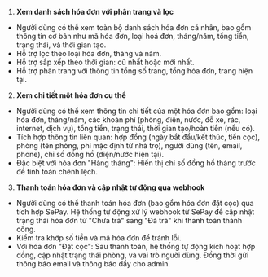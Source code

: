 1. **Xem danh sách hóa đơn với phân trang và lọc**

-   Người dùng có thể xem toàn bộ danh sách hóa đơn cá nhân, bao gồm thông tin cơ bản như mã hóa đơn, loại hoá đơn, tháng/năm, tổng tiền, trạng thái, và thời gian tạo.
-   Hỗ trợ lọc theo loại hóa đơn, tháng và năm.
-   Hỗ trợ sắp xếp theo thời gian: cũ nhất hoặc mới nhất.
-   Hỗ trợ phân trang với thông tin tổng số trang, tổng hóa đơn, trang hiện tại.

2. **Xem chi tiết một hóa đơn cụ thể**

-   Người dùng có thể xem thông tin chi tiết của một hóa đơn bao gồm: loại hóa đơn, tháng/năm, các khoản phí (phòng, điện, nước, đỗ xe, rác, internet, dịch vụ), tổng tiền, trạng thái, thời gian tạo/hoàn tiền (nếu có).
-   Tích hợp thông tin liên quan: hợp đồng (ngày bắt đầu/kết thúc, tiền cọc), phòng (tên phòng, phí mặc định từ nhà trọ), người dùng (tên, email, phone), chỉ số đồng hồ (điện/nước hiện tại).
-   Đặc biệt với hóa đơn "Hàng tháng": Hiển thị chỉ số đồng hồ tháng trước để tính toán chênh lệch.

3. **Thanh toán hóa đơn và cập nhật tự động qua webhook**

-   Người dùng có thể thanh toán hóa đơn (bao gồm hóa đơn đặt cọc) qua tích hợp SePay. Hệ thống tự động xử lý webhook từ SePay để cập nhật trạng thái hóa đơn từ "Chưa trả" sang "Đã trả" khi thanh toán thành công.
-   Kiểm tra khớp số tiền và mã hóa đơn để tránh lỗi.
-   Với hóa đơn "Đặt cọc": Sau thanh toán, hệ thống tự động kích hoạt hợp đồng, cập nhật trạng thái phòng, và vai trò người dùng. Đồng thời gửi thông báo email và thông báo đẩy cho admin.
